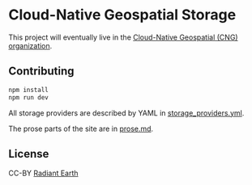 # Cloud-Native Geospatial Storage

This project will eventually live in the [Cloud-Native Geospatial (CNG) organization](https://github.com/cloudnativegeo).

## Contributing

```sh
npm install
npm run dev
```

All storage providers are described by YAML in [storage_providers.yml](/storage_providers.yml).

The prose parts of the site are in [prose.md](/prose.md).

## License

CC-BY [Radiant Earth](https://radiant.earth)
